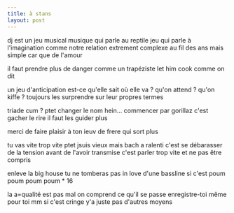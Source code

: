 ```yaml
---
title: à stans
layout: post
---
```


dj est un jeu musical
musique qui parle au reptile
jeu qui parle à l'imagination
comme notre relation
extrement complexe au fil des ans
mais simple car que de l'amour

il faut prendre plus de danger
comme un trapéziste
let him cook comme on dit

un jeu d'anticipation
est-ce qu'elle sait où elle va ?
qu'on attend ? qu'on kiffe ?
toujours les surprendre sur leur propres termes

triade cum ? ptet changer le nom hein...
commencer par gorillaz c'est gacher le rire
il faut les guider plus

merci de faire plaisir à ton ieuv de frere
qui sort plus

tu vas vite trop vite
ptet jsuis vieux mais bach a ralenti
c'est se débarasser de la tension avant de l'avoir transmise
c'est parler trop vite et ne pas être compris

enleve la big house
tu ne tomberas pas in love d'une bassline si c'est poum poum poum poum * 16

la a=qualité est pas mal on comprend ce qu'il se passe
enregistre-toi même pour toi
mm si c'est cringe y'a juste pas d'autres moyens



